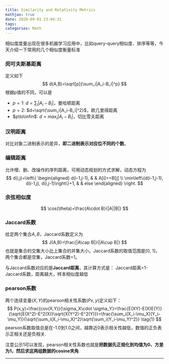 ```yaml
---
title: Similarity and Relativity Metrics
mathjax: true
date: 2020-09-01 23:04:31
tags:
categories: Math
---
```


相似度度量出现在很多机器学习应用中，比如query-query相似度、排序等等，今天介绍一下常用的几个相似度衡量标准

### 闵可夫斯基距离
定义如下
$$
d(A,B)=\sqrt[p]{\sum_i|A_i-B_i|^p}
$$
根据p值的不同，可以是
- $p=1$: $d=\sum_i|A_i-B_i|$，曼哈顿距离
- $p=2$: $d=\sqrt{\sum_i|A_i-B_i|^2}$，欧几里得距离
- $p\to\infin$: $d=\max_i|A_i-B_i|$，切比雪夫距离

### 汉明距离
对比对象二进制表示的差异，**即二进制表示对应位不同的个数**。

### 编辑距离
允许增、删、改操作的序列距离，可用动态规划的方式求解，动态方程为
$$
d(i,j)=\left\{
\begin{aligned}
d(i-1,j-1), &  &  A[i]==B[j] \\
\min\left\{d(i-1,j-1), d(i-1,j), d(i,j-1)\right\}+1, &  &  else
\end{aligned}
\right.
$$

### 余弦相似度
$$
\cos(\theta)=\frac{A\cdot B}{|A||B|}
$$

### Jaccard系数
给定两个集合$A,B$，Jaccard系数定义为
$$
J(A,B)=\frac{|A\cap B|}{|A\cup B|}
$$
也就是集合的交集大小比上集合的并集大小。Jaccard系数的取值范围是[0, 1]，两个集合都是空集，Jaccard系数=1。

与Jaccard系数对应的是**Jaccard距离**，其计算方式是： Jaccard距离=1-Jaccard系数，距离越大，样本相似度越低


### pearson系数
两个连续变量$(X,Y)$的pearson相关性系数$(Px,y)$定义如下：
$$
P(x,y)=\frac{cov(X,Y)}{\sigma_X\cdot \sigma_Y}=\frac{E(XY)-E(X)E(Y)}{\sqrt{E(X^2)-E^2(X)}\sqrt{X(Y^2)-E^2(Y)}}=\frac{\sum_i(X_i-\mu_X)(Y_i-\mu_Y)}{\sqrt{\sum_i(X_i-\mu_X)^2}\sqrt{\sum_i(Y_i-\mu_Y)^2}} \tag{1}
$$
pearson系数取值总是在-1.0到1.0之间，越靠近0表示相关性越低，数值的正负表示正相关还是负相关.

注意公示1可以发现，pearson相关性系数也就是**把数据先正规化到均值为0、方差为1，然后求这两组数据的cosine夹角**


---

